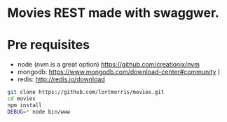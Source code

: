 # Movies REST made with swaggwer.

# Pre requisites

* node (nvm is a great option) https://github.com/creationix/nvm 
* mongodb: https://www.mongodb.com/download-center#community )
* redis: http://redis.io/download 

```bash
git clone https://github.com/lortmorris/movies.git
cd movies
npm install
DEBUG=* node bin/www
```

